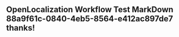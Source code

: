 <properties
ms.topic="hero-topic"
ms.test1="hero-topic"
ms.test2="test"/>

## OpenLocalization Workflow Test MarkDown 88a9f61c-0840-4eb5-8564-e412ac897de7 thanks!
